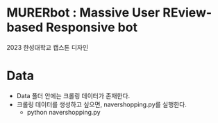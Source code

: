 # MURERbot : Massive User REview-based Responsive bot

2023 한성대학교 캡스톤 디자인

# Data
* Data 폴더 안에는 크롤링 데이터가 존재한다.
* 크롤링 데이터를 생성하고 싶으면, navershopping.py를 실행한다.
  * python navershopping.py

